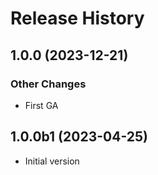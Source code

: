 # Release History

## 1.0.0 (2023-12-21)

### Other Changes

- First GA

## 1.0.0b1 (2023-04-25)

- Initial version
